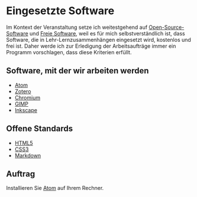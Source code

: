 # Eingesetzte Software

Im Kontext der Veranstaltung setze ich weitestgehend auf [Open-Source-Software](https://de.wikipedia.org/wiki/Open_Source) und [Freie Software](https://www.gnu.org/philosophy/free-sw), weil es für mich selbstverständlich ist, dass Software, die in Lehr-Lernzusammenhängen eingesetzt wird, kostenlos und frei ist. Daher werde ich zur Erledigung der Arbeitsaufträge immer ein Programm vorschlagen, dass diese Kriterien erfüllt.

## Software, mit der wir arbeiten werden

* [Atom](http://atom.io/)
* [Zotero](http://zotero.org/)
* [Chromium](https://www.chromium.org/Home)
* [GIMP](https://www.gimp.org/)
* [Inkscape](https://inkscape.org/de/)

## Offene Standards

* [HTML5](https://de.wikipedia.org/wiki/HTML5)
* [CSS3](https://de.wikipedia.org/wiki/Cascading_Style_Sheets)
* [Markdown](https://de.wikipedia.org/wiki/Markdown)

## Auftrag

Installieren Sie [Atom](http://atom.io) auf Ihrem Rechner.
